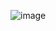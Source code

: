 ![image](https://github.com/LeoMinniti/gs01ocean20kt/assets/12713876/678a985f-02a1-4152-ae34-f820952f1d4b)
